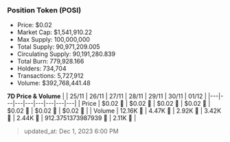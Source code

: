 
  ### Position Token (POSI)
  - Price: $0.02
  - Market Cap: $1,541,910.22
  - Max Supply: 100,000,000
  - Total Supply: 90,971,209.005
  - Circulating Supply: 90,191,280.839
  - Total Burn: 779,928.166
  - Holders: 734,704
  - Transactions: 5,727,912
  - Volume: $392,768,441.48

  **7D Price & Volume**
  | | 25&#x2F;11 | 26&#x2F;11 | 27&#x2F;11 | 28&#x2F;11 | 29&#x2F;11 | 30&#x2F;11 | 01&#x2F;12 |
  |---|---|---|---|---|---|---|---|
  | Price | $0.02 🔻 | $0.02 🔻 | $0.02 🔻 | $0.02 🚀 | $0.02 🚀 | $0.02 🔻 | $0.02 🔻 |
  | Volume | 12.16K 🔻 | 4.47K 🔻 | 2.92K 🔻 | 3.42K 🚀 | 2.44K 🔻 | 912.3751373987939 🔻 | 2.11K 🚀 |

  > updated_at: Dec 1, 2023 6:00 PM
